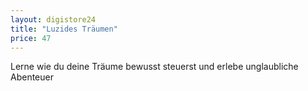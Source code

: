 ```yaml
---
layout: digistore24
title: "Luzides Träumen"
price: 47
---
```

<p>Lerne wie du deine Tr&#xE4;ume bewusst steuerst und erlebe unglaubliche Abenteuer</p>